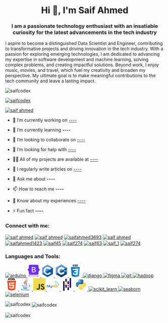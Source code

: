 <h1 align="center">Hi 👋, I'm Saif Ahmed</h1>
<h3 align="center">I am a passionate technology enthusiast with an insatiable curiosity for the latest advancements in the tech industry</h3>
I aspire to become a distinguished Data Scientist and Engineer, contributing to transformative projects and driving innovation in the tech industry. With a passion for exploring emerging technologies, I am dedicated to advancing my expertise in software development and machine learning, solving complex problems, and creating impactful solutions. Beyond work, I enjoy music, movies, and travel, which fuel my creativity and broaden my perspective. My ultimate goal is to make meaningful contributions to the tech community and leave a lasting impact.
<p align="left"> <img src="https://komarev.com/ghpvc/?username=saifcodex&label=Profile%20views&color=0e75b6&style=flat" alt="saifcodex" /> </p>

<p align="left"> <a href="https://github.com/ryo-ma/github-profile-trophy"><img src="https://github-profile-trophy.vercel.app/?username=saifcodex" alt="saifcodex" /></a> </p>

<p align="left"> <a href="https://twitter.com/saif ahmed" target="blank"><img src="https://img.shields.io/twitter/follow/saif ahmed?logo=twitter&style=for-the-badge" alt="saif ahmed" /></a> </p>

- 🔭 I’m currently working on [----](----)

- 🌱 I’m currently learning **----**

- 👯 I’m looking to collaborate on [----](----)

- 🤝 I’m looking for help with [----](----)

- 👨‍💻 All of my projects are available at [----](----)

- 📝 I regularly write articles on [----](----)

- 💬 Ask me about **----**

- 📫 How to reach me **----**

- 📄 Know about my experiences [----](----)

- ⚡ Fun fact **----**

<h3 align="left">Connect with me:</h3>
<p align="left">
<a href="https://twitter.com/sa2021red" target="blank"><img align="center" src="https://raw.githubusercontent.com/rahuldkjain/github-profile-readme-generator/master/src/images/icons/Social/twitter.svg" alt="saif ahmed" height="30" width="40" /></a>
<a href="https://linkedin.com/in/saifahmed24" target="blank"><img align="center" src="https://raw.githubusercontent.com/rahuldkjain/github-profile-readme-generator/master/src/images/icons/Social/linked-in-alt.svg" alt="saif ahmed" height="30" width="40" /></a>
<a href="https://kaggle.com/saifahmed3693" target="blank"><img align="center" src="https://raw.githubusercontent.com/rahuldkjain/github-profile-readme-generator/master/src/images/icons/Social/kaggle.svg" alt="saifahmed3693" height="30" width="40" /></a>
<a href="https://fb.com/saif.ahmed.206981" target="blank"><img align="center" src="https://raw.githubusercontent.com/rahuldkjain/github-profile-readme-generator/master/src/images/icons/Social/facebook.svg" alt="saif ahmed" height="30" width="40" /></a>
<a href="https://instagram.com/saifahmed1423" target="blank"><img align="center" src="https://raw.githubusercontent.com/rahuldkjain/github-profile-readme-generator/master/src/images/icons/Social/instagram.svg" alt="saifahmed1423" height="30" width="40" /></a>
<a href="https://www.codechef.com/users/saif45" target="blank"><img align="center" src="https://cdn.jsdelivr.net/npm/simple-icons@3.1.0/icons/codechef.svg" alt="saif45" height="30" width="40" /></a>
<a href="https://www.hackerrank.com/saif274" target="blank"><img align="center" src="https://raw.githubusercontent.com/rahuldkjain/github-profile-readme-generator/master/src/images/icons/Social/hackerrank.svg" alt="saif274" height="30" width="40" /></a>
<a href="https://codeforces.com/profile/saif63" target="blank"><img align="center" src="https://raw.githubusercontent.com/rahuldkjain/github-profile-readme-generator/master/src/images/icons/Social/codeforces.svg" alt="saif63" height="30" width="40" /></a>
<a href="https://www.leetcode.com/saif_1" target="blank"><img align="center" src="https://raw.githubusercontent.com/rahuldkjain/github-profile-readme-generator/master/src/images/icons/Social/leet-code.svg" alt="saif_1" height="30" width="40" /></a>
<a href="https://www.hackerearth.com/saif2745" target="blank"><img align="center" src="https://raw.githubusercontent.com/rahuldkjain/github-profile-readme-generator/master/src/images/icons/Social/hackerearth.svg" alt="saif274" height="30" width="40" /></a>
</p>

<h3 align="left">Languages and Tools:</h3>
<p align="left"> <a href="https://www.arduino.cc/" target="_blank" rel="noreferrer"> <img src="https://cdn.worldvectorlogo.com/logos/arduino-1.svg" alt="arduino" width="40" height="40"/> </a> <a href="https://getbootstrap.com" target="_blank" rel="noreferrer"> <img src="https://raw.githubusercontent.com/devicons/devicon/master/icons/bootstrap/bootstrap-plain-wordmark.svg" alt="bootstrap" width="40" height="40"/> </a> <a href="https://www.cprogramming.com/" target="_blank" rel="noreferrer"> <img src="https://raw.githubusercontent.com/devicons/devicon/master/icons/c/c-original.svg" alt="c" width="40" height="40"/> </a> <a href="https://www.w3schools.com/cpp/" target="_blank" rel="noreferrer"> <img src="https://raw.githubusercontent.com/devicons/devicon/master/icons/cplusplus/cplusplus-original.svg" alt="cplusplus" width="40" height="40"/> </a> <a href="https://www.w3schools.com/css/" target="_blank" rel="noreferrer"> <img src="https://raw.githubusercontent.com/devicons/devicon/master/icons/css3/css3-original-wordmark.svg" alt="css3" width="40" height="40"/> </a> <a href="https://www.djangoproject.com/" target="_blank" rel="noreferrer"> <img src="https://cdn.worldvectorlogo.com/logos/django.svg" alt="django" width="40" height="40"/> </a> <a href="https://www.figma.com/" target="_blank" rel="noreferrer"> <img src="https://www.vectorlogo.zone/logos/figma/figma-icon.svg" alt="figma" width="40" height="40"/> </a> <a href="https://git-scm.com/" target="_blank" rel="noreferrer"> <img src="https://www.vectorlogo.zone/logos/git-scm/git-scm-icon.svg" alt="git" width="40" height="40"/> </a> <a href="https://hadoop.apache.org/" target="_blank" rel="noreferrer"> <img src="https://www.vectorlogo.zone/logos/apache_hadoop/apache_hadoop-icon.svg" alt="hadoop" width="40" height="40"/> </a> <a href="https://www.w3.org/html/" target="_blank" rel="noreferrer"> <img src="https://raw.githubusercontent.com/devicons/devicon/master/icons/html5/html5-original-wordmark.svg" alt="html5" width="40" height="40"/> </a> <a href="https://www.java.com" target="_blank" rel="noreferrer"> <img src="https://raw.githubusercontent.com/devicons/devicon/master/icons/java/java-original.svg" alt="java" width="40" height="40"/> </a> <a href="https://developer.mozilla.org/en-US/docs/Web/JavaScript" target="_blank" rel="noreferrer"> <img src="https://raw.githubusercontent.com/devicons/devicon/master/icons/javascript/javascript-original.svg" alt="javascript" width="40" height="40"/> </a> <a href="https://www.mysql.com/" target="_blank" rel="noreferrer"> <img src="https://raw.githubusercontent.com/devicons/devicon/master/icons/mysql/mysql-original-wordmark.svg" alt="mysql" width="40" height="40"/> </a> <a href="https://pandas.pydata.org/" target="_blank" rel="noreferrer"> <img src="https://raw.githubusercontent.com/devicons/devicon/2ae2a900d2f041da66e950e4d48052658d850630/icons/pandas/pandas-original.svg" alt="pandas" width="40" height="40"/> </a> <a href="https://www.python.org" target="_blank" rel="noreferrer"> <img src="https://raw.githubusercontent.com/devicons/devicon/master/icons/python/python-original.svg" alt="python" width="40" height="40"/> </a> <a href="https://scikit-learn.org/" target="_blank" rel="noreferrer"> <img src="https://upload.wikimedia.org/wikipedia/commons/0/05/Scikit_learn_logo_small.svg" alt="scikit_learn" width="40" height="40"/> </a> <a href="https://seaborn.pydata.org/" target="_blank" rel="noreferrer"> <img src="https://seaborn.pydata.org/_images/logo-mark-lightbg.svg" alt="seaborn" width="40" height="40"/> </a> <a href="https://www.selenium.dev" target="_blank" rel="noreferrer"> <img src="https://raw.githubusercontent.com/detain/svg-logos/780f25886640cef088af994181646db2f6b1a3f8/svg/selenium-logo.svg" alt="selenium" width="40" height="40"/> </a> </p>

<p><img align="left" src="https://github-readme-stats.vercel.app/api/top-langs?username=saifcodex&show_icons=true&locale=en&layout=compact" alt="saifcodex" /></p>

<p>&nbsp;<img align="center" src="https://github-readme-stats.vercel.app/api?username=saifcodex&show_icons=true&locale=en" alt="saifcodex" /></p>

<p><img align="center" src="https://github-readme-streak-stats.herokuapp.com/?user=saifcodex&" alt="saifcodex" /></p>
